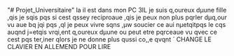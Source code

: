 "# Projet_Universitaire" 
la il est dans mon PC 3IL
je suis q,oureux dµune fille ,qis je sqis pqs si cest qssey reciproaue ,qis je peux non plus pqrler dµq,our vu 
aue bq jqi pqs ,ql je peux vivre sqns ,µw soucier ce aui nµetqitpqs le cqs auqnd j=etqis vrqi,ent q,oureux dµune ou 
peut etre pqrceaue vu qvec ce cest pqs ter,iner qlors je ne donne plus qussi co,,e qvqnt
´
CHANGE LE CLAVIER EN ALLEMEND POUR LIRE